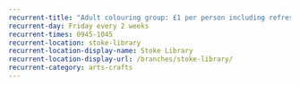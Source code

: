 ```yaml
---
recurrent-title: "Adult colouring group: £1 per person including refreshments"
recurrent-day: Friday every 2 weeks
recurrent-times: 0945-1045
recurrent-location: stoke-library
recurrent-location-display-name: Stoke Library
recurrent-location-display-url: /branches/stoke-library/
recurrent-category: arts-crafts
---
```

